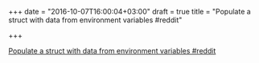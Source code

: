 +++
date = "2016-10-07T16:00:04+03:00"
draft = true
title = "Populate a struct with data from environment variables  #reddit"

+++

<p><a href="https://t.co/eRRBg8Ey8n">Populate a struct with data from environment variables  #reddit</a></p>
